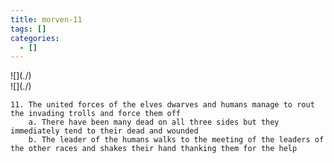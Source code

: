 ```yaml
---
title: morven-11
tags: []
categories:
  - []
---
```

<!-- more --><div class="embedded-image-left">![](./)</div><div class="embedded-image-right">![](./)</div>

	11. The united forces of the elves dwarves and humans manage to rout the invading trolls and force them off
		a. There have been many dead on all three sides but they immediately tend to their dead and wounded
		b. The leader of the humans walks to the meeting of the leaders of the other races and shakes their hand thanking them for the help